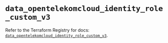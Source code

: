# `data_opentelekomcloud_identity_role_custom_v3`

Refer to the Terraform Registry for docs: [`data_opentelekomcloud_identity_role_custom_v3`](https://registry.terraform.io/providers/opentelekomcloud/opentelekomcloud/1.36.50/docs/data-sources/identity_role_custom_v3).
